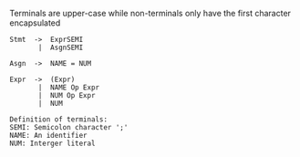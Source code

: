 Terminals are upper-case while non-terminals only have the first character encapsulated

```
Stmt  ->  ExprSEMI
       |  AsgnSEMI

Asgn  ->  NAME = NUM

Expr  ->  (Expr)
       |  NAME Op Expr
       |  NUM Op Expr
       |  NUM

Definition of terminals:
SEMI: Semicolon character ';'
NAME: An identifier
NUM: Interger literal
```
